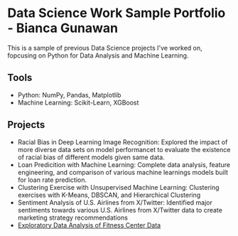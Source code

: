 # Data Science Work Sample Portfolio - Bianca Gunawan
This is a sample of previous Data Science projects I've worked on, fopcusing on Python for Data Analysis and Machine Learning.

## Tools
- Python: NumPy, Pandas, Matplotlib
- Machine Learning: Scikit-Learn, XGBoost

## Projects
- Racial Bias in Deep Learning Image Recognition: Explored the impact of more diverse data sets on model performancet to evaluate the existence of racial bias of different models given same data.
- Loan Predicition with Machine Learning: Complete data analysis, feature engineering, and comparison of various machine learnings models built for loan rate prediction.
- Clustering Exercise with Unsupervised Machine Learning: Clustering exercises with K-Means, DBSCAN, and Hierarchical Clustering
- Sentiment Analysis of U.S. Airlines from X/Twitter: Identified major sentiments towards various U.S. Airlines from X/Twitter data to create marketing strategy recommendations
- [Exploratory Data Analysis of Fitness Center Data](https://github.com/biancagunawan/Portfolio/blob/f2c07beb473c7b587dc71e89f2357f8b34ecc744/Fitness%20Center%20EDA.ipynb)
